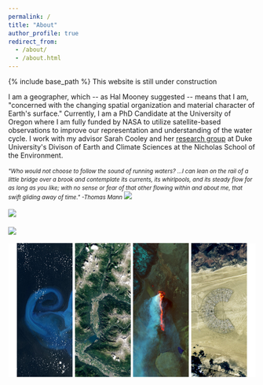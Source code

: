 ```yaml
---
permalink: /
title: "About"
author_profile: true
redirect_from: 
  - /about/
  - /about.html
---
```


{% include base_path %}
This website is still under construction

I am a geographer, which -- as Hal Mooney suggested -- means that I am, "concerned with the changing spatial organization and material character of Earth's surface."  Currently, I am a PhD Candidate at the University of Oregon where I am fully funded by NASA to utilize satellite-based observations to improve our representation and understanding of the water cycle. I work with my advisor Sarah Cooley and her [research group](https://sites.duke.edu/coollab/) at Duke University's Divison of Earth and Climate Sciences at the Nicholas School of the Environment.


<span style="font-size:0.82em;">*"Who would not choose to follow the sound of running waters? ...I can lean on the rail of a little bridge over a brook and contemplate its currents, its whirlpools, and its steady flow for as long as you like; with no sense or fear of that other flowing within and about me, that swift gliding away of time." -Thomas Mann* </span>
<img src='/images/sweetCreekBanner2.jpg' > 
<br/>
<br/>
<img src='/images/AlaskaBasin2.jpg' > 
<br/>
<br/>
<img src='/images/rioFigueroabanner.jpg' > 





<img src='/images/Eric.png' > 
